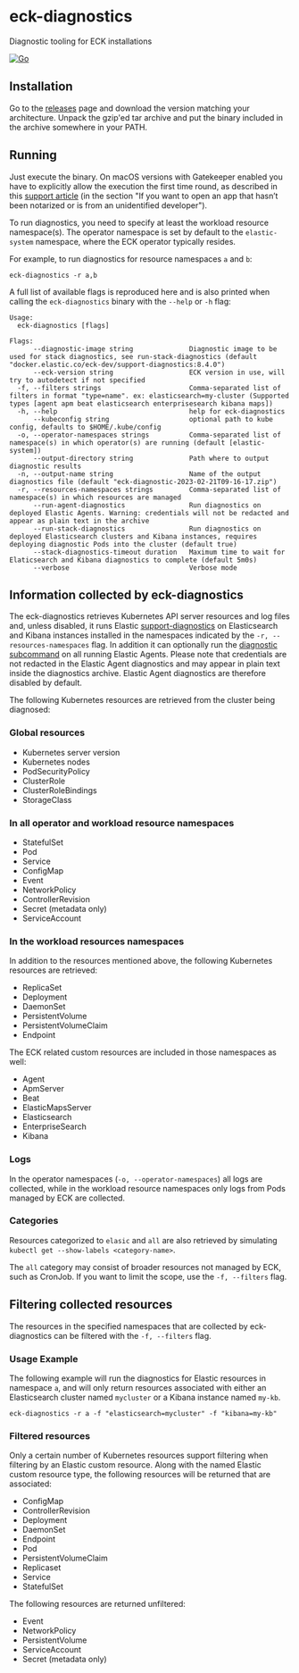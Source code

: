 # eck-diagnostics
Diagnostic tooling for ECK installations

[![Go](https://github.com/elastic/eck-diagnostics/actions/workflows/go.yml/badge.svg?branch=main)](https://github.com/elastic/eck-diagnostics/actions/workflows/go.yml)

## Installation

Go to the [releases](https://github.com/elastic/eck-diagnostics/releases) page and download the version matching your architecture. Unpack the gzip'ed tar archive and put the binary included in the archive somewhere in your PATH.


## Running

Just execute the binary. On macOS versions with Gatekeeper enabled you have to explicitly allow the execution the first time round, as described in this [support article](https://support.apple.com/en-us/HT202491) (in the section "If you want to open an app that hasn’t been notarized or is from an unidentified developer"). 

To run diagnostics, you need to specify at least the workload resource namespace(s). The operator namespace is set by default to the `elastic-system` namespace, where the ECK operator typically resides.

For example, to run diagnostics for resource namespaces `a` and `b`:
```shell
eck-diagnostics -r a,b
```

A full list of available flags is reproduced here and is also printed when calling the `eck-diagnostics` binary with the `--help` or `-h` flag:

```
Usage:
  eck-diagnostics [flags]

Flags:
      --diagnostic-image string              Diagnostic image to be used for stack diagnostics, see run-stack-diagnostics (default "docker.elastic.co/eck-dev/support-diagnostics:8.4.0")
      --eck-version string                   ECK version in use, will try to autodetect if not specified
  -f, --filters strings                      Comma-separated list of filters in format "type=name". ex: elasticsearch=my-cluster (Supported types [agent apm beat elasticsearch enterprisesearch kibana maps])
  -h, --help                                 help for eck-diagnostics
      --kubeconfig string                    optional path to kube config, defaults to $HOME/.kube/config
  -o, --operator-namespaces strings          Comma-separated list of namespace(s) in which operator(s) are running (default [elastic-system])
      --output-directory string              Path where to output diagnostic results
  -n, --output-name string                   Name of the output diagnostics file (default "eck-diagnostic-2023-02-21T09-16-17.zip")
  -r, --resources-namespaces strings         Comma-separated list of namespace(s) in which resources are managed
      --run-agent-diagnostics                Run diagnostics on deployed Elastic Agents. Warning: credentials will not be redacted and appear as plain text in the archive
      --run-stack-diagnostics                Run diagnostics on deployed Elasticsearch clusters and Kibana instances, requires deploying diagnostic Pods into the cluster (default true)
      --stack-diagnostics-timeout duration   Maximum time to wait for Elaticsearch and Kibana diagnostics to complete (default 5m0s)
      --verbose                              Verbose mode
```

## Information collected by eck-diagnostics

The eck-diagnostics retrieves Kubernetes API server resources and log files and, unless disabled, it runs Elastic [support-diagnostics](https://github.com/elastic/support-diagnostics) on Elasticsearch and Kibana instances installed in the namespaces indicated by the `-r, --resources-namespaces` flag. In addition it can optionally run the [diagnostic subcommand](https://www.elastic.co/guide/en/fleet/current/elastic-agent-cmd-options.html#elastic-agent-diagnostics-command) on all running Elastic Agents. Please note that credentials are not redacted in the Elastic Agent diagnostics and may appear in plain text inside the diagnostics archive. Elastic Agent diagnostics are therefore disabled by default.

The following Kubernetes resources are retrieved from the cluster being diagnosed:

### Global resources
* Kubernetes server version
* Kubernetes nodes
* PodSecurityPolicy
* ClusterRole
* ClusterRoleBindings
* StorageClass

### In all operator and workload resource namespaces 
* StatefulSet
* Pod
* Service
* ConfigMap
* Event
* NetworkPolicy
* ControllerRevision
* Secret (metadata only)
* ServiceAccount

### In the workload resources namespaces
In addition to the resources mentioned above, the following Kubernetes resources are retrieved:
* ReplicaSet
* Deployment
* DaemonSet
* PersistentVolume
* PersistentVolumeClaim
* Endpoint

The ECK related custom resources are included in those namespaces as well: 
* Agent
* ApmServer
* Beat
* ElasticMapsServer
* Elasticsearch
* EnterpriseSearch
* Kibana

### Logs
In the operator namespaces (`-o, --operator-namespaces`) all logs are collected, while in the workload resource namespaces only logs from Pods managed by ECK are collected.

### Categories
Resources categorized to `elasic` and `all` are also retrieved by simulating `kubectl get --show-labels <category-name>`.

The `all` category may consist of broader resources not managed by ECK, such as CronJob. If you want to limit the scope, use the `-f, --filters` flag.

## Filtering collected resources

The resources in the specified namespaces that are collected by eck-diagnostics can be filtered with the `-f, --filters` flag.

### Usage Example

The following example will run the diagnostics for Elastic resources in namespace `a`, and will only return resources associated with either an Elasticsearch cluster named `mycluster` or a Kibana instance named `my-kb`.

```shell
eck-diagnostics -r a -f "elasticsearch=mycluster" -f "kibana=my-kb"
```

### Filtered resources

Only a certain number of Kubernetes resources support filtering when filtering by an Elastic custom resource.  Along with the named Elastic custom resource type, the following resources will be returned that are associated:

* ConfigMap
* ControllerRevision
* Deployment
* DaemonSet
* Endpoint
* Pod
* PersistentVolumeClaim
* Replicaset
* Service
* StatefulSet

The following resources are returned unfiltered:

* Event
* NetworkPolicy
* PersistentVolume
* ServiceAccount
* Secret (metadata only)
